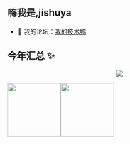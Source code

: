 ## 嗨我是,jishuya

- 👭 我的论坛：<a target="_blank" href="https://www.jishuya.cn/">我的技术鸭</a>

## 今年汇总 ✨
<a href="#">
    <p align="center">
        <img src="https://github-profile-trophy.vercel.app/?username=jishuya-cn&column=7&theme=onedark"/>
    </p>
</a>
<div style="display:flex;align="center"">
<img align="" height="120px" src="https://github-readme-stats.vercel.app/api?username=jishuya-cn&hide_title=true&hide_border=true&show_icons=true&include_all_commits=true&line_height=21&bg_color=0,EC6C6C,FFD479,FFFC79,73FA79&theme=graywhite&locale=cn" /><img align="" height="120px" src="https://github-readme-stats.vercel.app/api/top-langs/?username=jishuya-cn&hide_title=true&hide_border=true&layout=compact&bg_color=0,73FA79,73FDFF,D783FF&theme=graywhite&locale=cn" />
</div>
